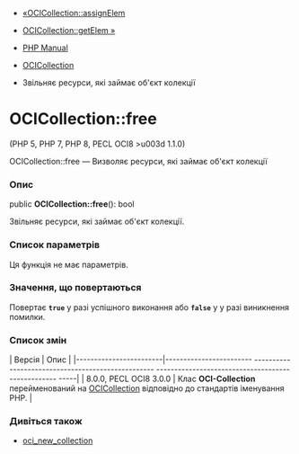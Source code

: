 - [«OCICollection::assignElem](ocicollection.assignelem.md)
- [OCICollection::getElem »](ocicollection.getelem.md)

- [PHP Manual](index.md)
- [OCICollection](class.ocicollection.md)
- Звільняє ресурси, які займає об'єкт колекції

# OCICollection::free

(PHP 5, PHP 7, PHP 8, PECL OCI8 \>u003d 1.1.0)

OCICollection::free — Визволяє ресурси, які займає об'єкт колекції

### Опис

public **OCICollection::free**(): bool

Звільняє ресурси, які займає об'єкт колекції.

### Список параметрів

Ця функція не має параметрів.

### Значення, що повертаються

Повертає **`true`** у разі успішного виконання або **`false`** у
у разі виникнення помилки.

### Список змін

| Версія | Опис |
|------------------------|------------------------ -------------------------------------------------- -------------------------------------------------- -----|
| 8.0.0, PECL OCI8 3.0.0 | Клас **OCI-Collection** перейменований на [OCICollection](class.ocicollection.md) відповідно до стандартів іменування PHP. |

### Дивіться також

- [oci_new_collection](function.oci-new-collection.md)

